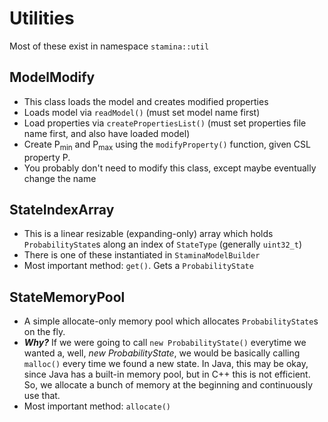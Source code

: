 # Utilities

Most of these exist in namespace `stamina::util`

## ModelModify

- This class loads the model and creates modified properties
- Loads model via `readModel()` (must set model name first)
- Load properties via `createPropertiesList()` (must set properties file name first, and also have loaded model)
- Create P<sub>min</sub> and P<sub>max</sub> using the `modifyProperty()` function, given CSL property P.
- You probably don't need to modify this class, except maybe eventually change the name

## StateIndexArray

- This is a linear resizable (expanding-only) array which holds `ProbabilityState`s along an index of `StateType` (generally `uint32_t`)
- There is one of these instantiated in `StaminaModelBuilder`
- Most important method: `get()`. Gets a `ProbabilityState`

## StateMemoryPool

- A simple allocate-only memory pool which allocates `ProbabilityState`s on the fly.
- ***Why?*** If we were going to call `new ProbabilityState()` everytime we wanted a, well, *new ProbabilityState*, we would be basically calling `malloc()` every time we found a new state. In Java, this may be okay, since Java has a built-in memory pool, but in C++ this is not efficient. So, we allocate a bunch of memory at the beginning and continuously use that.
- Most important method: `allocate()`
